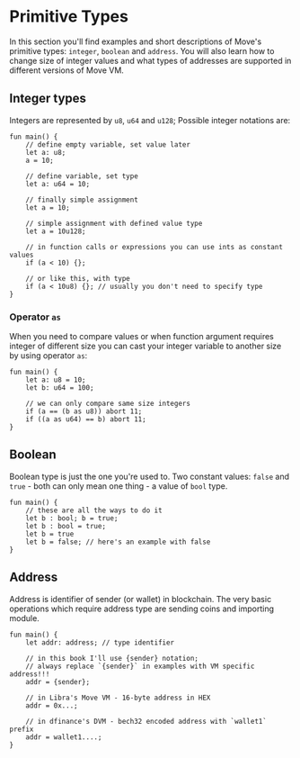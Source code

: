 # Primitive Types

In this section you'll find examples and short descriptions of Move's primitive types: `integer`, `boolean` and `address`. You will also learn how to change size of integer values and what types of addresses are supported in different versions of Move VM.

## Integer types

Integers are represented by `u8`, `u64` and `u128`; Possible integer notations are:

```Move
fun main() {
    // define empty variable, set value later
    let a: u8;
    a = 10;

    // define variable, set type
    let a: u64 = 10;

    // finally simple assignment
    let a = 10;

    // simple assignment with defined value type
    let a = 10u128;

    // in function calls or expressions you can use ints as constant values
    if (a < 10) {};

    // or like this, with type
    if (a < 10u8) {}; // usually you don't need to specify type
}
```

### Operator `as`

When you need to compare values or when function argument requires integer of different size you can cast your integer variable to another size by using operator `as`:

```Move
fun main() {
    let a: u8 = 10;
    let b: u64 = 100;

    // we can only compare same size integers
    if (a == (b as u8)) abort 11;
    if ((a as u64) == b) abort 11;
}
```

## Boolean

Boolean type is just the one you're used to. Two constant values: `false` and `true` - both can only mean one thing - a value of `bool` type.

```Move
fun main() {
    // these are all the ways to do it
    let b : bool; b = true;
    let b : bool = true;
    let b = true
    let b = false; // here's an example with false
}
```

## Address

Address is identifier of sender (or wallet) in blockchain. The very basic operations which require address type are sending coins and importing module.

```Move
fun main() {
    let addr: address; // type identifier

    // in this book I'll use {sender} notation;
    // always replace `{sender}` in examples with VM specific address!!!
    addr = {sender};

    // in Libra's Move VM - 16-byte address in HEX
    addr = 0x...;

    // in dfinance's DVM - bech32 encoded address with `wallet1` prefix
    addr = wallet1....;
}
```
